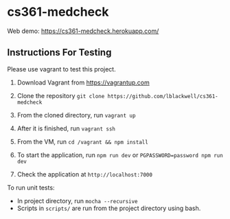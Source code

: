 # cs361-medcheck

Web demo: https://cs361-medcheck.herokuapp.com/

## Instructions For Testing

Please use vagrant to test this project.

1. Download Vagrant from https://vagrantup.com

2. Clone the repository `git clone https://github.com/lblackwell/cs361-medcheck`

3. From the cloned directory, run `vagrant up`

4. After it is finished, run `vagrant ssh`

5. From the VM, run `cd /vagrant && npm install`

6. To start the application, run `npm run dev` or `PGPASSWORD=password npm run dev`

7. Check the application at `http://localhost:7000`

To run unit tests:
- In project directory, run `mocha --recursive`
- Scripts in `scripts/` are run from the project directory using bash.
